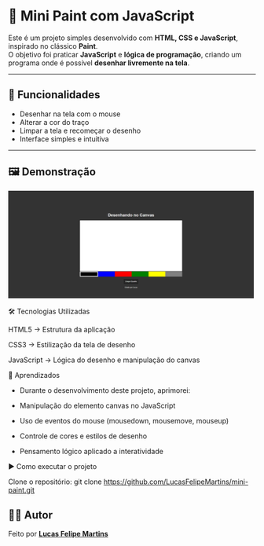 # 🎨 Mini Paint com JavaScript  

Este é um projeto simples desenvolvido com **HTML, CSS e JavaScript**, inspirado no clássico **Paint**.  
O objetivo foi praticar **JavaScript** e **lógica de programação**, criando um programa onde é possível **desenhar livremente na tela**.  

---

## 🚀 Funcionalidades  
- Desenhar na tela com o mouse  
- Alterar a cor do traço  
- Limpar a tela e recomeçar o desenho  
- Interface simples e intuitiva  

---

## 🖼️ Demonstração  

<img src="img/Captura de Tela (42).png" alt="Preview do Projeto" width="500">

🛠️ Tecnologias Utilizadas

HTML5 → Estrutura da aplicação

CSS3 → Estilização da tela de desenho

JavaScript → Lógica do desenho e manipulação do canvas

📌 Aprendizados

- Durante o desenvolvimento deste projeto, aprimorei:

- Manipulação do elemento canvas no JavaScript

- Uso de eventos do mouse (mousedown, mousemove, mouseup)

- Controle de cores e estilos de desenho

- Pensamento lógico aplicado a interatividade

▶️ Como executar o projeto

Clone o repositório: 
git clone https://github.com/LucasFelipeMartins/mini-paint.git

## 👨‍💻 Autor  

Feito por **[Lucas Felipe Martins](https://github.com/LucasFelipeMartins)** 
